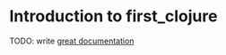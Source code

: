 # Introduction to first_clojure

TODO: write [great documentation](http://jacobian.org/writing/great-documentation/what-to-write/)
